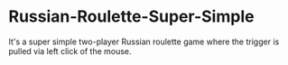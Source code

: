 # Russian-Roulette-Super-Simple
It's a super simple two-player Russian roulette game where the trigger is pulled via left click of the mouse. 
